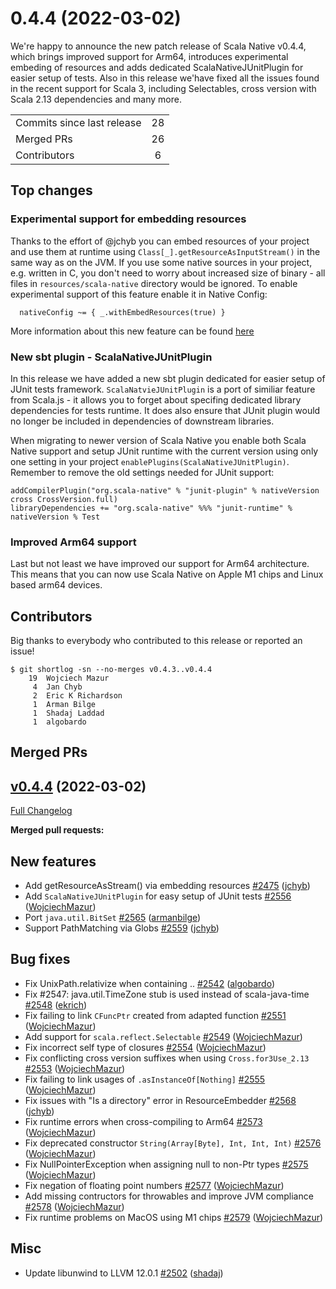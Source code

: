 
# 0.4.4 (2022-03-02)

We're happy to announce the new patch release of Scala Native v0.4.4, which brings improved support for Arm64, introduces experimental embeding of resources and adds dedicated ScalaNativeJUnitPlugin for easier setup of tests. Also in this release we'have fixed all the issues found in the recent support for Scala 3, including Selectables, cross version with Scala 2.13 dependencies and many more.

<table>
<tbody>
  <tr>
    <td>Commits since last release</td>
    <td align="center">28</td>
  </tr>
  <tr>
    <td>Merged PRs</td>
    <td align="center">26</td>
  </tr>
    <tr>
    <td>Contributors</td>
    <td align="center">6</td>
  </tr>
</tbody>
</table>

## Top changes

### Experimental support for embedding resources
Thanks to the effort of @jchyb you can embed resources of your project and use them at runtime using `Class[_].getResourceAsInputStream()` in the same way as on the JVM. If you use some native sources in your project, e.g. written in C, you don't need to worry about increased size of binary - all files in `resources/scala-native` directory would be ignored.
To enable experimental support of this feature enable it in Native Config:
```
  nativeConfig ~= { _.withEmbedResources(true) }
```
More information about this new feature can be found [here](https://scala-native.readthedocs.io/en/v0.4.4/lib/javalib.html#embedding-resources)


### New sbt plugin - ScalaNativeJUnitPlugin 
In this release we have added a new sbt plugin dedicated for easier setup of JUnit tests framework. `ScalaNatvieJUnitPlugin` is a port of similiar feature from Scala.js - it allows you to forget about specifing dedicated library dependencies for tests runtime. It does also ensure that JUnit plugin would no longer be included in dependencies of downstream libraries.

When migrating to newer version of Scala Native you enable both Scala Native support and setup JUnit runtime with the current version using only one setting in your project `enablePlugins(ScalaNativeJUnitPlugin)`. Remember to remove the old settings needed for JUnit support:
```
addCompilerPlugin("org.scala-native" % "junit-plugin" % nativeVersion cross CrossVersion.full)
libraryDependencies += "org.scala-native" %%% "junit-runtime" % nativeVersion % Test
```

### Improved Arm64 support 
Last but not least we have improved our support for Arm64 architecture. This means that you can now use Scala Native on Apple M1 chips and Linux based arm64 devices.

## Contributors

Big thanks to everybody who contributed to this release or reported an issue!

```
$ git shortlog -sn --no-merges v0.4.3..v0.4.4
    19	Wojciech Mazur
     4	Jan Chyb
     2	Eric K Richardson
     1	Arman Bilge
     1	Shadaj Laddad
     1	algobardo
```

## Merged PRs

## [v0.4.4](https://github.com/scala-native/scala-native/tree/v0.4.4) (2022-03-02)

[Full Changelog](https://github.com/scala-native/scala-native/compare/v0.4.3...v0.4.4)

**Merged pull requests:**

## New features
- Add getResourceAsStream() via embedding resources
  [\#2475](https://github.com/scala-native/scala-native/pull/2475)
  ([jchyb](https://github.com/jchyb))
- Add `ScalaNativeJUnitPlugin` for easy setup of JUnit tests
  [\#2556](https://github.com/scala-native/scala-native/pull/2556)
  ([WojciechMazur](https://github.com/WojciechMazur))
- Port `java.util.BitSet`
  [\#2565](https://github.com/scala-native/scala-native/pull/2565)
  ([armanbilge](https://github.com/armanbilge))
- Support PathMatching via Globs
  [\#2559](https://github.com/scala-native/scala-native/pull/2559)
  ([jchyb](https://github.com/jchyb))

## Bug fixes
- Fix UnixPath.relativize when containing ..
  [\#2542](https://github.com/scala-native/scala-native/pull/2542)
  ([algobardo](https://github.com/algobardo))
- Fix #2547: java.util.TimeZone stub is used instead of scala-java-time
  [\#2548](https://github.com/scala-native/scala-native/pull/2548)
  ([ekrich](https://github.com/ekrich))
- Fix failing to link `CFuncPtr` created from adapted function
  [\#2551](https://github.com/scala-native/scala-native/pull/2551)
  ([WojciechMazur](https://github.com/WojciechMazur))
- Add support for `scala.reflect.Selectable`
  [\#2549](https://github.com/scala-native/scala-native/pull/2549)
  ([WojciechMazur](https://github.com/WojciechMazur))
- Fix incorrect self type of closures 
  [\#2554](https://github.com/scala-native/scala-native/pull/2554)
  ([WojciechMazur](https://github.com/WojciechMazur))
- Fix conflicting cross version suffixes when using `Cross.for3Use_2.13`
  [\#2553](https://github.com/scala-native/scala-native/pull/2553)
  ([WojciechMazur](https://github.com/WojciechMazur))
- Fix failing to link usages of `.asInstanceOf[Nothing]`
  [\#2555](https://github.com/scala-native/scala-native/pull/2555)
  ([WojciechMazur](https://github.com/WojciechMazur))
- Fix issues with "Is a directory" error in ResourceEmbedder
  [\#2568](https://github.com/scala-native/scala-native/pull/2568)
  ([jchyb](https://github.com/jchyb))
- Fix runtime errors when cross-compiling to Arm64
  [\#2573](https://github.com/scala-native/scala-native/pull/2573)
  ([WojciechMazur](https://github.com/WojciechMazur))
- Fix deprecated  constructor `String(Array[Byte], Int, Int, Int)`
  [\#2576](https://github.com/scala-native/scala-native/pull/2576)
  ([WojciechMazur](https://github.com/WojciechMazur))
- Fix NullPointerException when assigning null to non-Ptr types
  [\#2575](https://github.com/scala-native/scala-native/pull/2575)
  ([WojciechMazur](https://github.com/WojciechMazur))
- Fix negation of floating point numbers
  [\#2577](https://github.com/scala-native/scala-native/pull/2577)
  ([WojciechMazur](https://github.com/WojciechMazur))
- Add missing contructors for throwables and improve JVM compliance
  [\#2578](https://github.com/scala-native/scala-native/pull/2578)
  ([WojciechMazur](https://github.com/WojciechMazur))
- Fix runtime problems on MacOS using M1 chips
  [\#2579](https://github.com/scala-native/scala-native/pull/2579)
  ([WojciechMazur](https://github.com/WojciechMazur))

## Misc
- Update libunwind to LLVM 12.0.1
  [\#2502](https://github.com/scala-native/scala-native/pull/2502)
  ([shadaj](https://github.com/shadaj))
